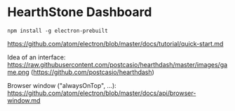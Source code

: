 # HearthStone Dashboard

`npm install -g electron-prebuilt`

https://github.com/atom/electron/blob/master/docs/tutorial/quick-start.md

Idea of an interface: https://raw.githubusercontent.com/postcasio/hearthdash/master/images/game.png (https://github.com/postcasio/hearthdash)

Browser window ("alwaysOnTop", ...): https://github.com/atom/electron/blob/master/docs/api/browser-window.md
